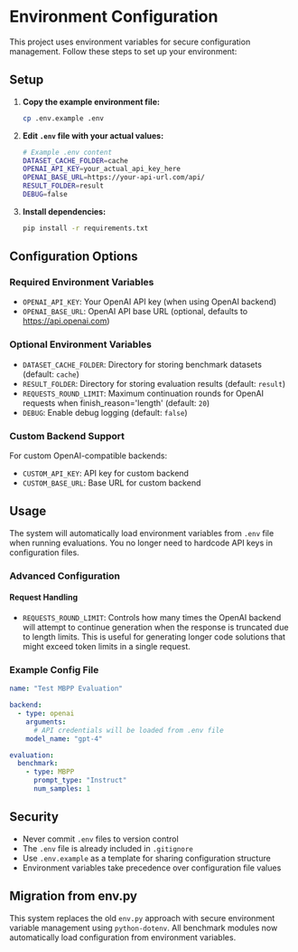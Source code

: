 # Environment Configuration

This project uses environment variables for secure configuration management. Follow these steps to set up your environment:

## Setup

1. **Copy the example environment file:**
   ```bash
   cp .env.example .env
   ```

2. **Edit `.env` file with your actual values:**
   ```bash
   # Example .env content
   DATASET_CACHE_FOLDER=cache
   OPENAI_API_KEY=your_actual_api_key_here
   OPENAI_BASE_URL=https://your-api-url.com/api/
   RESULT_FOLDER=result
   DEBUG=false
   ```

3. **Install dependencies:**
   ```bash
   pip install -r requirements.txt
   ```

## Configuration Options

### Required Environment Variables

- `OPENAI_API_KEY`: Your OpenAI API key (when using OpenAI backend)
- `OPENAI_BASE_URL`: OpenAI API base URL (optional, defaults to https://api.openai.com)

### Optional Environment Variables

- `DATASET_CACHE_FOLDER`: Directory for storing benchmark datasets (default: `cache`)
- `RESULT_FOLDER`: Directory for storing evaluation results (default: `result`)
- `REQUESTS_ROUND_LIMIT`: Maximum continuation rounds for OpenAI requests when finish_reason='length' (default: `20`)
- `DEBUG`: Enable debug logging (default: `false`)

### Custom Backend Support

For custom OpenAI-compatible backends:
- `CUSTOM_API_KEY`: API key for custom backend
- `CUSTOM_BASE_URL`: Base URL for custom backend

## Usage

The system will automatically load environment variables from `.env` file when running evaluations. You no longer need to hardcode API keys in configuration files.

### Advanced Configuration

#### Request Handling

- `REQUESTS_ROUND_LIMIT`: Controls how many times the OpenAI backend will attempt to continue generation when the response is truncated due to length limits. This is useful for generating longer code solutions that might exceed token limits in a single request.

### Example Config File

```yaml
name: "Test MBPP Evaluation"

backend:
  - type: openai
    arguments:
      # API credentials will be loaded from .env file
    model_name: "gpt-4"

evaluation:
  benchmark:
    - type: MBPP
      prompt_type: "Instruct"
      num_samples: 1
```

## Security

- Never commit `.env` files to version control
- The `.env` file is already included in `.gitignore`
- Use `.env.example` as a template for sharing configuration structure
- Environment variables take precedence over configuration file values

## Migration from env.py

This system replaces the old `env.py` approach with secure environment variable management using `python-dotenv`. All benchmark modules now automatically load configuration from environment variables.